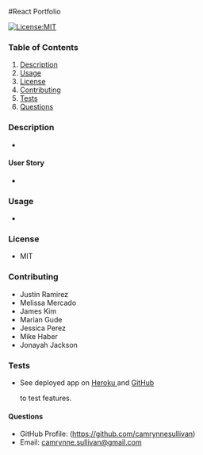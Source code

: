 #React Portfolio

[![License:MIT](https://img.shields.io/badge/License-MIT-yellow.svg)](https://opensource.org/licenses/MIT)

### Table of Contents

1. [Description](#description)
2. [Usage](#usage)
3. [License](#license)
4. [Contributing](#contribution)
5. [Tests](#testing)
6. [Questions](#questions)

### Description

- 

#### User Story

- 

### Usage

- 

### License

- MIT

### Contributing

- Justin Ramirez
- Melissa Mercado
- James Kim
- Marian Gude
- Jessica Perez
- Mike Haber
- Jonayah Jackson

### Tests

- See deployed app on
  [Heroku ](https://cs-portfolio-columbia-bootcamp.herokuapp.com/)
  and
  [GitHub ](https://github.com/camrynnesullivan/cs-portfolio)

  to test features.

#### Questions

- GitHub Profile: (https://github.com/camrynnesullivan)
- Email: camrynne.sullivan@gmail.com

